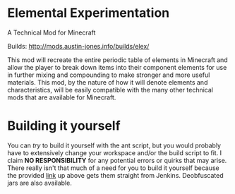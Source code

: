 Elemental Experimentation
============
A Technical Mod for Minecraft

Builds: http://mods.austin-jones.info/builds/elex/

This mod will recreate the entire periodic table of elements in Minecraft and allow the player to break down items into their component elements for use in further mixing and compounding to make stronger and more useful materials. This mod, by the nature of how it will denote elements and characteristics, will be easily compatible with the many other technical mods that are available for Minecraft.

Building it yourself
============

You can *try* to build it yourself with the ant script, but you would probably have to extensively change your workspace and/or the build script to fit. I claim **NO RESPONSIBILITY** for any potential errors or quirks that may arise. There really isn't that much of a need for you to build it yourself because the provided [link](http://mods.austin-jones.info/builds/elex/) up above gets them straight from Jenkins. Deobfuscated jars are also available.
